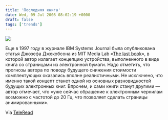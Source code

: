 ```yaml
---
title: 'Последняя книга'
date: Wed, 09 Jul 2008 08:02:19 +0000
draft: false
tags: ['trends']
---
```


![](http://www.research.ibm.com/journal/sj/363/jacob1.gif)  
  
Еще в 1997 году в журнале IBM Systems Journal была опубликована статья Джозефа Джекобсона из MIT Media Lab «[The last book](http://www.research.ibm.com/journal/sj/363/jacobson.html)», в которой автор излагает концепцию устройства, выполненного в виде книга со страницами из электронной бумаги. Надо отметить, что прогнозы автора по поводу будущего снижения стоимости комплектующих оказались вполне реалистичными. Не исключено, что именно такой концепт станет одной из основных разновидностей будущих электронных книг. Впрочем, и сами книги станут другими — автор отмечает, что «уже сейчас обращение к электронным чернилам возможно с частотой до 20 Гц, что позволяет сделать страницы анимированными».  
  
Via [TeleRead](http://www.teleread.org/blog/2008/07/09/e-vs-p-the-cannibalization-factor/)